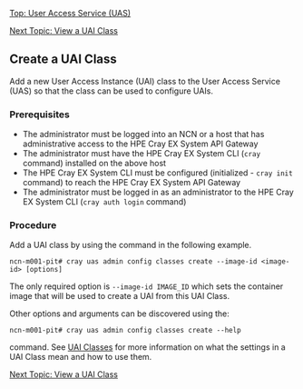 [Top: User Access Service (UAS)](User_Access_Service_UAS.md)

[Next Topic: View a UAI Class](View_a_UAI_Class.md)

## Create a UAI Class

Add a new User Access Instance (UAI) class to the User Access Service (UAS) so that the class can be used to configure UAIs.

### Prerequisites

* The administrator must be logged into an NCN or a host that has administrative access to the HPE Cray EX System API Gateway
* The administrator must have the HPE Cray EX System CLI (`cray` command) installed on the above host
* The HPE Cray EX System CLI must be configured (initialized - `cray init` command) to reach the HPE Cray EX System API Gateway
* The administrator must be logged in as an administrator to the HPE Cray EX System CLI (`cray auth login` command)

### Procedure

Add a UAI class by using the command in the following example.

```
ncn-m001-pit# cray uas admin config classes create --image-id <image-id> [options]
```

The only required option is `--image-id IMAGE_ID` which sets the container image that will be used to create a UAI from this UAI Class.

Other options and arguments can be discovered using the:

```
ncn-m001-pit# cray uas admin config classes create --help
```

command.  See [UAI Classes](UAI_Classes.md) for more information on what the settings in a UAI Class mean and how to use them.

[Next Topic: View a UAI Class](View_a_UAI_Class.md)
